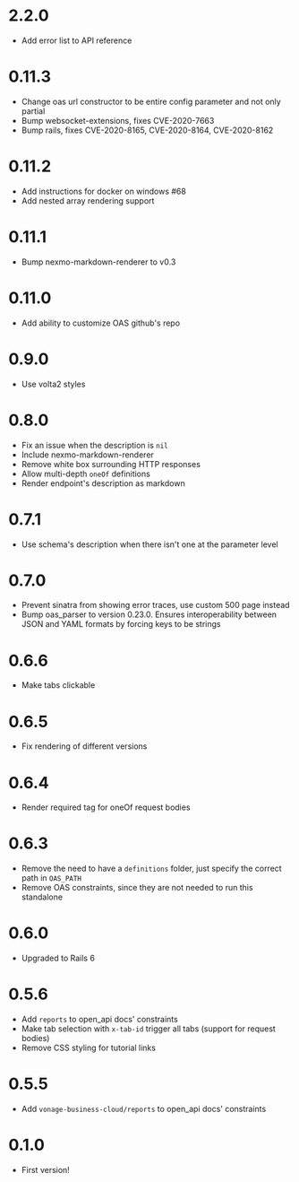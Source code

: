 # 2.2.0
* Add error list to API reference

# 0.11.3
* Change oas url constructor to be entire config parameter and not only partial
* Bump websocket-extensions, fixes CVE-2020-7663
* Bump rails, fixes CVE-2020-8165, CVE-2020-8164, CVE-2020-8162

# 0.11.2
* Add instructions for docker on windows #68
* Add nested array rendering support

# 0.11.1
* Bump nexmo-markdown-renderer to v0.3

# 0.11.0
* Add ability to customize OAS github's repo

# 0.9.0
* Use volta2 styles

# 0.8.0
* Fix an issue when the description is `nil`
* Include nexmo-markdown-renderer
* Remove white box surrounding HTTP responses
* Allow multi-depth `oneOf` definitions
* Render endpoint's description as markdown

# 0.7.1
* Use schema's description when there isn't one at the parameter level

# 0.7.0
* Prevent sinatra from showing error traces, use custom 500 page instead
* Bump oas_parser to version 0.23.0. Ensures interoperability between JSON and YAML formats by forcing keys to be strings

# 0.6.6
* Make tabs clickable

# 0.6.5
* Fix rendering of different versions

# 0.6.4
* Render required tag for oneOf request bodies

# 0.6.3
* Remove the need to have a `definitions` folder, just specify the correct path in `OAS_PATH`
* Remove OAS constraints, since they are not needed to run this standalone

# 0.6.0
* Upgraded to Rails 6

# 0.5.6
* Add `reports` to open_api docs' constraints
* Make tab selection with `x-tab-id` trigger all tabs (support for request bodies)
* Remove CSS styling for tutorial links

# 0.5.5
* Add `vonage-business-cloud/reports` to open_api docs' constraints

# 0.1.0
* First version!
